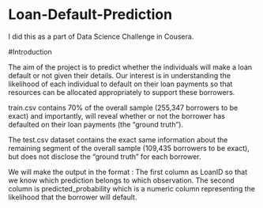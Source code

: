 # Loan-Default-Prediction


I did this as a part of Data Science Challenge in Cousera.

#Introduction

The aim of the project is to predict whether the individuals will make a loan default or not given their details.
Our interest is in understanding the likelihood of each individual to default on their loan payments so that resources
can be allocated appropriately to support these borrowers. 

train.csv contains 70% of the overall sample (255,347 borrowers to be exact) and importantly, will reveal whether or not the borrower 
has defaulted on their loan payments (the “ground truth”).

The test.csv dataset contains the exact same information about the remaining segment of the overall sample (109,435 borrowers to be exact), 
but does not disclose the “ground truth” for each borrower. 

We will make the output in the format : The first column as LoanID so that we know which prediction belongs to which observation. 
The second column is predicted_probability which is a numeric column representing the likelihood that the borrower will default.
